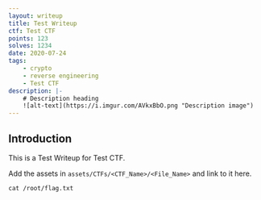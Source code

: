 ```yaml
---
layout: writeup
title: Test Writeup
ctf: Test CTF
points: 123
solves: 1234
date: 2020-07-24
tags:
    - crypto
    - reverse engineering
    - Test CTF
description: |-
    # Description heading
    ![alt-text](https://i.imgur.com/AVkxBbO.png "Description image")
---
```


## Introduction
This is a Test Writeup for Test CTF.

Add the assets in `assets/CTFs/<CTF_Name>/<File_Name>` and link to it here.

<pre 
    class="command-line" 
    data-prompt="kali@kali $" 
    data-output="test"
><code class="language-bash">cat /root/flag.txt</code>
</pre>

